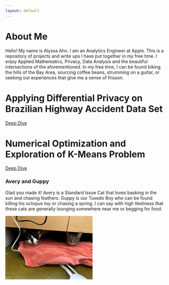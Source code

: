 ```yaml
---
layout: default
---
```


# About Me
Hello! My name is Alyssa Ahn. I am an Analytics Engineer at Apple. This is a repository of projects and write ups I have put together in my free time. I enjoy Applied Mathematics, Privacy, Data Analysis and the beautiful intersections of the aforementioned. In my free time, I can be found biking the hills of the Bay Area, sourcing coffee beans, strumming on a guitar, or seeking out experiences that give me a sense of frisson. 


# Applying Differential Privacy on Brazilian Highway Accident Data Set
[Deep Dive](./project_diff_priv)

# Numerical Optimization and Exploration of K-Means Problem
[Deep Dive](./num_opt)


### Avery and Guppy 

Glad you made it! Avery is a Standard Issue Cat that loves basking in the sun and chasing feathers. Guppy is our Tuxedo Boy who can be found killing his octopus toy or chasing a spring. I can say with high likeliness that these cats are generally lounging somewhere near me or begging for food. 

<img align = "center" src="/Images/IMG_2917.jpg" width="275" height="200">

